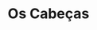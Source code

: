 ---
layout: portfolios
index: 6
title: Os Cabeças
thumb_image: /assets/images/placeholder-2.png
video_url: 'https://player.vimeo.com/video/269213722'
cliente: HBO
agencia: 
categorias: ["direção", "animação", "colagem"]
description_text: 
---